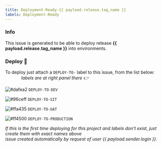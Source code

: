 ```yaml
---
title: Deployment-Ready-{{ payload.release.tag_name }}
labels: Deployment-Ready
---
```


### Info

This issue is generated to be able to deploy release **{{ payload.release.tag_name }}** into environments.

### Deploy 🚀 

To deploy just attach a `DEPLOY-TO-` label to this issue, from the list below: &nbsp;&nbsp;&nbsp;&nbsp;&nbsp;&nbsp;&nbsp;&nbsp;&nbsp;&nbsp;&nbsp;&nbsp;  *labels are at right panel there 👉*

![#dafea2](https://via.placeholder.com/15/dafea2/000000?text=+) `DEPLOY-TO-DEV`

![#96ceff](https://via.placeholder.com/15/96ceff/000000?text=+) `DEPLOY-TO-SIT`

![#ffa435](https://via.placeholder.com/15/ffa435/000000?text=+) `DEPLOY-TO-UAT`

![#ff4500](https://via.placeholder.com/15/ff4500/000000?text=+) `DEPLOY-TO-PRODUCTION`


*If this is the first time deploying for this project and labels don't exist, just create them with exact names above*</br>
*issue created automatically by request of user {{ payload.sender.login }}.* 
